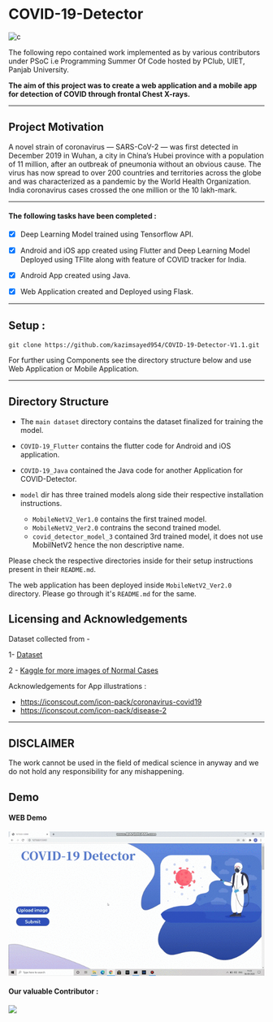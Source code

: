 # COVID-19-Detector

![c](https://user-images.githubusercontent.com/44340485/91125475-725c1200-e6bf-11ea-8d2b-a030f44ddc70.jpg)


The following repo contained work implemented as by various contributors under PSoC i.e Programming Summer Of Code hosted by PClub, UIET, Panjab University.

**The aim of this project was to create a web application and a mobile app for detection of COVID through frontal Chest X-rays.**

---


## Project Motivation

A novel strain of coronavirus — SARS-CoV-2 — was first detected in December 2019 in Wuhan, a city in China’s Hubei province with a population of 11 million, after an outbreak of pneumonia without an obvious cause. The virus has now spread to over 200 countries and territories across the globe and was characterized as a pandemic by the World Health Organization. India coronavirus cases crossed the one million or the 10 lakh-mark.

---

#### The following tasks have been completed :

- [x] Deep Learning Model trained using Tensorflow API.
- [x] Android and iOS app created using Flutter and Deep Learning Model Deployed using TFlite along with feature of COVID tracker for India.
- [x] Android App created using Java.
- [x] Web Application created and Deployed using Flask.


---

## Setup : 

    git clone https://github.com/kazimsayed954/COVID-19-Detector-V1.1.git


For further using Components see the directory structure below and use Web Application or Mobile Application.

---
## Directory Structure

- The `main dataset` directory contains the dataset finalized for training the model.
- `COVID-19_Flutter` contains the flutter code for Android and iOS application.
- `COVID-19_Java` contained the Java code for another Application for COVID-Detector.

- `model` dir has three trained models along side their respective installation instructions.
    - `MobileNetV2_Ver1.0` contains the first trained model.
    - `MobileNetV2_Ver2.0` contrains the second trained model.
    - `covid_detector_model_3` contained 3rd trained model, it does not use MobilNetV2 hence the non descriptive name.


Please check the respective directories inside for their setup instructions present in their `README.md`.

The web application has been deployed inside `MobileNetV2_Ver2.0` directory. Please go through it's `README.md` for the same.



## Licensing and Acknowledgements

Dataset collected from -

1- [Dataset](https://github.com/ieee8023/covid-chestxray-dataset)

2 - [Kaggle for more images of Normal Cases](https://www.kaggle.com/paultimothymooney/chest-xray-pneumonia)


Acknowledgements for App illustrations :

 - https://iconscout.com/icon-pack/coronavirus-covid19
 - https://iconscout.com/icon-pack/disease-2

---

## DISCLAIMER 

The work cannot be used in the field of medical science in anyway and we do not hold any responsibility for any mishappening.

## Demo
#### WEB Demo
![](https://github.com/kazimsayed954/COVID-19-Detector-V1.1/blob/demo/Demo/bandicam%202020-09-06%2011-23-38-293%20(online-video-cutter.com).gif)

#### Our valuable Contributor :
<a href="https://github.com/kazimsayed954/COVID-19-Detector-V1.1/graphs/contributors">
  <img src="https://contributors-img.web.app/image?repo=kazimsayed954/COVID-19-Detector-V1.1" />
</a>
